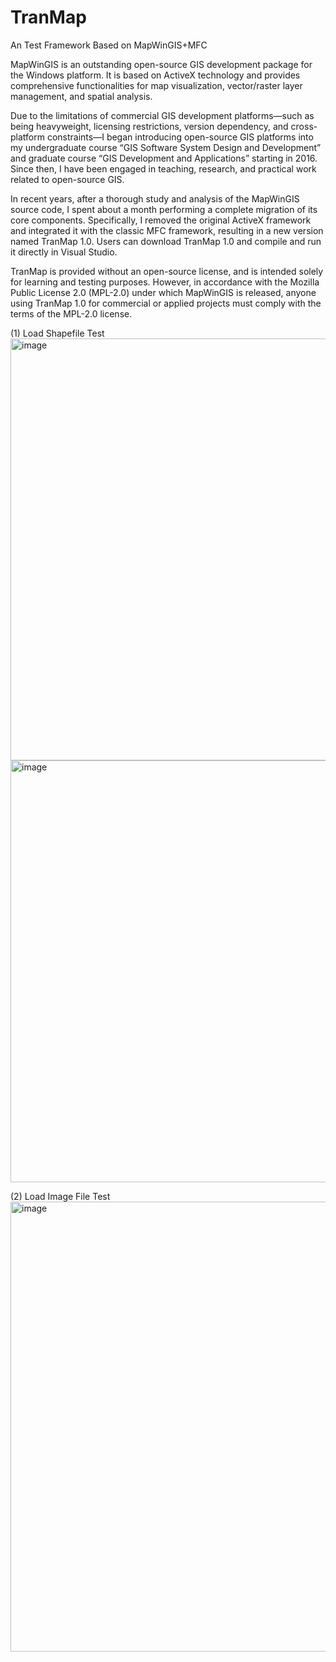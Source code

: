 # TranMap
An Test Framework Based on MapWinGIS+MFC

MapWinGIS is an outstanding open-source GIS development package for the Windows platform. It is based on ActiveX technology and provides comprehensive functionalities for map visualization, vector/raster layer management, and spatial analysis.

Due to the limitations of commercial GIS development platforms—such as being heavyweight, licensing restrictions, version dependency, and cross-platform constraints—I began introducing open-source GIS platforms into my undergraduate course “GIS Software System Design and Development” and graduate course “GIS Development and Applications” starting in 2016. Since then, I have been engaged in teaching, research, and practical work related to open-source GIS.

In recent years, after a thorough study and analysis of the MapWinGIS source code, I spent about a month performing a complete migration of its core components. Specifically, I removed the original ActiveX framework and integrated it with the classic MFC framework, resulting in a new version named TranMap 1.0. Users can download TranMap 1.0 and compile and run it directly in Visual Studio.


TranMap is provided without an open-source license, and is intended solely for learning and testing purposes. However, in accordance with the Mozilla Public License 2.0 (MPL-2.0) under which MapWinGIS is released, anyone using TranMap 1.0 for commercial or applied projects must comply with the terms of the MPL-2.0 license.

(1) Load Shapefile Test
<img width="1280" height="675" alt="image" src="https://github.com/user-attachments/assets/cd241203-639f-47aa-a31a-624ace213b31" />
<img width="1280" height="675" alt="image" src="https://github.com/user-attachments/assets/ea36e4be-7e89-4432-9035-eb07506674d6" />

(2) Load Image File Test
<img width="1166" height="720" alt="image" src="https://github.com/user-attachments/assets/8d834e86-8ed5-45ef-a716-5b439a8874b3" />


